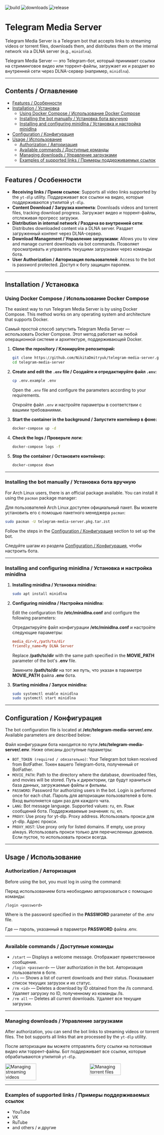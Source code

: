 ![build](https://img.shields.io/github/actions/workflow/status/NikitaDmitryuk/telegram-media-server/main.yml)
![downloads](https://img.shields.io/github/downloads/NikitaDmitryuk/telegram-media-server/total)
![release](https://img.shields.io/github/v/release/NikitaDmitryuk/telegram-media-server?display_name=tag)

# Telegram Media Server

Telegram Media Server is a Telegram bot that accepts links to streaming videos or torrent files, downloads them, and distributes them on the internal network via a DLNA server (e.g., `minidlna`).

Telegram Media Server — это Telegram-бот, который принимает ссылки на стриминговое видео или торрент-файлы, загружает их и раздает во внутренней сети через DLNA-сервер (например, `minidlna`).

---

## Contents / Оглавление

- [Features / Особенности](#features--особенности)
- [Installation / Установка](#installation--установка)
  - [Using Docker Compose / Использование Docker Compose](#using-docker-compose--использование-docker-compose)
  - [Installing the bot manually / Установка бота вручную](#installing-the-bot-manually--установка-бота-вручную)
  - [Installing and configuring minidlna / Установка и настройка minidlna](#installing-and-configuring-minidlna--установка-и-настройка-minidlna)
- [Configuration / Конфигурация](#configuration--конфигурация)
- [Usage / Использование](#usage--использование)
  - [Authorization / Авторизация](#authorization--авторизация)
  - [Available commands / Доступные команды](#available-commands--доступные-команды)
  - [Managing downloads / Управление загрузками](#managing-downloads--управление-загрузками)
  - [Examples of supported links / Примеры поддерживаемых ссылок](#examples-of-supported-links--примеры-поддерживаемых-ссылок)

---

## Features / Особенности

- **Receiving links / Прием ссылок**: Supports all video links supported by the `yt-dlp` utility. Поддерживает все ссылки на видео, которые поддерживаются утилитой `yt-dlp`.
- **Content Download / Загрузка контента**: Downloads videos and torrent files, tracking download progress. Загружает видео и торрент-файлы, отслеживая прогресс загрузки.
- **Distribution in internal network / Раздача во внутренней сети**: Distributes downloaded content via a DLNA server. Раздает загруженный контент через DLNA-сервер.
- **Download Management / Управление загрузками**: Allows you to view and manage current downloads via bot commands. Позволяет просматривать и управлять текущими загрузками через команды бота.
- **User Authorization / Авторизация пользователей**: Access to the bot is password protected. Доступ к боту защищен паролем.

---

## Installation / Установка

### Using Docker Compose / Использование Docker Compose

The easiest way to run Telegram Media Server is by using Docker Compose. This method works on any operating system and architecture that supports Docker.

Самый простой способ запустить Telegram Media Server — использовать Docker Compose. Этот метод работает на любой операционной системе и архитектуре, поддерживающей Docker.

1. **Clone the repository / Клонируйте репозиторий:**

   ```bash
   git clone https://github.com/NikitaDmitryuk/telegram-media-server.git
   cd telegram-media-server
   ```

2. **Create and edit the `.env` file / Создайте и отредактируйте файл `.env`:**

   ```bash
   cp .env.example .env
   ```

   Open the `.env` file and configure the parameters according to your requirements.

   Откройте файл `.env` и настройте параметры в соответствии с вашими требованиями.

3. **Start the container in the background / Запустите контейнер в фоне:**

   ```bash
   docker-compose up -d
   ```

4. **Check the logs / Проверьте логи:**

   ```bash
   docker-compose logs -f
   ```

5. **Stop the container / Остановите контейнер:**

   ```bash
   docker-compose down
   ```

---

### Installing the bot manually / Установка бота вручную

For Arch Linux users, there is an official package available. You can install it using the `pacman` package manager:

Для пользователей Arch Linux доступен официальный пакет. Вы можете установить его с помощью пакетного менеджера `pacman`:

```bash
sudo pacman -U telegram-media-server.pkg.tar.zst
```

Follow the steps in the [Configuration / Конфигурация](#configuration--конфигурация) section to set up the bot.

Следуйте шагам из раздела [Configuration / Конфигурация](#configuration--конфигурация), чтобы настроить бота.

---

### Installing and configuring minidlna / Установка и настройка minidlna

1. **Installing minidlna / Установка minidlna:**

   ```bash
   sudo apt install minidlna
   ```

2. **Configuring minidlna / Настройка minidlna:**

   Edit the configuration file **/etc/minidlna.conf** and configure the following parameters:

   Отредактируйте файл конфигурации **/etc/minidlna.conf** и настройте следующие параметры:

   ```conf
   media_dir=V,/path/to/dir
   friendly_name=My DLNA Server
   ```

   Replace **/path/to/dir** with the same path specified in the **MOVIE_PATH** parameter of the bot's **.env** file.

   Замените **/path/to/dir** на тот же путь, что указан в параметре **MOVIE_PATH** файла **.env** бота.

3. **Starting minidlna / Запуск minidlna:**

   ```bash
   sudo systemctl enable minidlna
   sudo systemctl start minidlna
   ```

---

## Configuration / Конфигурация

The bot configuration file is located at **/etc/telegram-media-server/.env**. Available parameters are described below:

Файл конфигурации бота находится по пути **/etc/telegram-media-server/.env**. Ниже описаны доступные параметры:

- `BOT_TOKEN (required / обязательно)`: Your Telegram bot token received from BotFather. Токен вашего Telegram-бота, полученный от BotFather.
- `MOVIE_PATH`: Path to the directory where the database, downloaded files, and movies will be stored. Путь к директории, где будут храниться база данных, загружаемые файлы и фильмы.
- `PASSWORD`: Password for authorizing users in the bot. Login is performed once for each chat. Пароль для авторизации пользователей в боте. Вход выполняется один раз для каждого чата.
- `LANG`: Bot message language. Supported values: ru, en. Язык сообщений бота. Поддерживаемые значения: ru, en.
- `PROXY`: Use proxy for yt-dlp. Proxy address. Использовать прокси для yt-dlp. Адрес прокси.
- `PROXY_HOST`: Use proxy only for listed domains. If empty, use proxy always. Использовать прокси только для перечисленных доменов. Если пустое, то использовать прокси всегда.

---

## Usage / Использование

### Authorization / Авторизация

Before using the bot, you must log in using the command:

Перед использованием бота необходимо авторизоваться с помощью команды:

```plaintext
/login <password>
```

Where **<password>** is the password specified in the **PASSWORD** parameter of the .env file.

Где **<password>** — пароль, указанный в параметре **PASSWORD** файла .env.

---

### Available commands / Доступные команды

- `/start` — Displays a welcome message. Отображает приветственное сообщение.
- `/login <password>` — User authorization in the bot. Авторизация пользователя в боте.
- `/ls` — Shows a list of current downloads and their status. Показывает список текущих загрузок и их статус.
- `/rm <id>` — Deletes a download by ID obtained from the /ls command. Удаляет загрузку по ID, полученному из команды /ls.
- `/rm all` — Deletes all current downloads. Удаляет все текущие загрузки.

---

### Managing downloads / Управление загрузками

After authorization, you can send the bot links to streaming videos or torrent files. The bot supports all links that are processed by the `yt-dlp` utility.

После авторизации вы можете отправлять боту ссылки на потоковые видео или торрент-файлы. Бот поддерживает все ссылки, которые обрабатываются утилитой `yt-dlp`.

<div style="display: flex; justify-content: space-between;">
  <img src="./images/manage_video.png" alt="Managing streaming videos" style="width: 45%;">
  <img src="./images/manage_torrent.png" alt="Managing torrent files" style="width: 45%;">
</div>

---

### Examples of supported links / Примеры поддерживаемых ссылок

- YouTube
- VK
- RuTube
- and others / и другие
